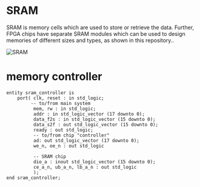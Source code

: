 # SRAM
SRAM is memory cells which are used to store or retrieve the data. Further, FPGA chips have separate SRAM modules which can be used to design memories of different sizes and types, as shown in this repository..

![SRAM](https://user-images.githubusercontent.com/58098260/161374978-e31de7b2-d4bd-42fb-9f06-52db0d0e0364.png)

# memory controller

```
entity sram_controller is
	port( clk, reset : in std_logic;
		 -- to/from main system 
		  mem, rw : in std_logic;
		  addr : in std_logic_vector (17 downto 0);
		  data_f2s : in std_logic_vector (15 downto 0);
		  data_s2f : out std_logic_vector (15 downto 0);
		  ready : out std_logic;
		  -- to/from chip "controller"
		  ad: out std_logic_vector (17 downto 0);
		  we_n, oe_n : out std_logic
		  
		  -- SRAM chip
		  dio_a : inout std_logic_vector (15 downto 0);
		  ce_a_n, ub_a_n, lb_a_n : out std_logic 
		  );
end sram_controller;
```
